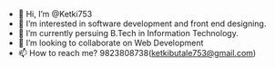 - 👋 Hi, I’m @Ketki753
- 👀 I’m interested in software development and front end designing.
- 🌱 I’m currently persuing B.Tech in Information Technology.
- 💞️ I’m looking to collaborate on Web Development
- 📫 How to reach me? 9823808738(ketkibutale753@gmail.com)

<!---
Ketki753/Ketki753 is a ✨ special ✨ repository because its `README.md` (this file) appears on your GitHub profile.
You can click the Preview link to take a look at your changes.
--->

